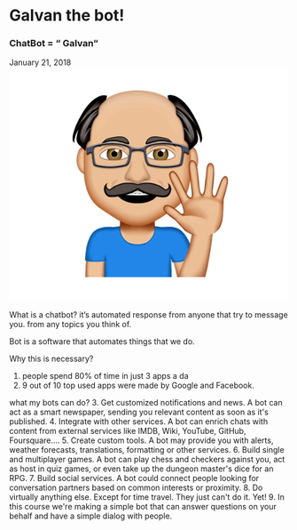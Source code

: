 # Galvan the bot!

### ChatBot = “ Galvan“
January 21, 2018
![](media/galvan.png)



What is a chatbot?
it’s automated response from anyone that try to message you.
from any topics you think of.

Bot is a software that automates things that we do.

Why this is necessary?
1.	people spend 80% of time in just 3 apps a da
2.	9 out of 10 top used apps were made by Google and Facebook.

what my bots can do?
3.	Get customized notifications and news. A bot can act as a smart newspaper, sending you relevant content as soon as it's published.
4.	Integrate with other services. A bot can enrich chats with content from external services like IMDB, Wiki, YouTube, GitHub, Foursquare....
5.	Create custom tools. A bot may provide you with alerts, weather forecasts, translations, formatting or other services.
6.	Build single and multiplayer games. A bot can play chess and checkers against you, act as host in quiz games, or even take up the dungeon master's dice for an RPG.
7.	Build social services. A bot could connect people looking for conversation partners based on common interests or proximity.
8.	Do virtually anything else. Except for time travel. They just can't do it. Yet!
9.	In this course we're making a simple bot that can answer questions on your behalf and have a simple dialog with people.
